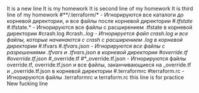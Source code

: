 It is a new line
It is my homework
It is second line of my homework
It is third line of my homework
#**/.terraform/* - Игнорируются все каталоги до корневой директории, и все файлы после корневой директории
#*.tfstate
#*.tfstate.* - Игнорируются все файлы с расширением .tfstate в корневой директории
#crash.log
#crash.*.log - Игнорируется файл crash.log и все файлы, которые начинаются с crash с расширением .log в корневой директории
#*.tfvars
#*.tfvars.json - Игнорируются все файлы с разрешениями .tfvars и .tfvars.json в корневой директории 
#override.tf
#override.tf.json
#*_override.tf
#*_override.tf.json - Игнорируются файлы override.tf, override.tf.json и все файлы, заканчивающиеся на _override.tf и _override.tf.json в корневой директории
#.terraformrc
#terraform.rc - Игнорируются файлы .terraformrc и terraform.rc
this line is for practice
New fucking line
